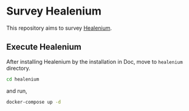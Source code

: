 # Survey Healenium

This repository aims to survey [Healenium](https://github.com/healenium/healenium).

## Execute Healenium

After installing Healenium by the installation in Doc,
move to `healenium` directory.

```sh
cd healenium
```

and run,

```sh
docker-compose up -d
```
